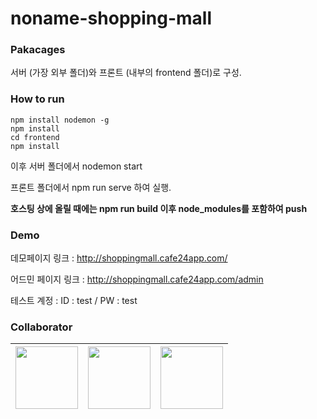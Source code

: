 # noname-shopping-mall

### Pakacages
서버 (가장 외부 폴더)와 프론트 (내부의 frontend 폴더)로 구성.

### How to run
```
npm install nodemon -g
npm install
cd frontend
npm install
```

이후 서버 폴더에서 nodemon start

프론트 폴더에서 npm run serve 하여 실행.

**호스팅 상에 올릴 때에는 npm run build 이후 node_modules를 포함하여 push**

### Demo
데모페이지 링크 : http://shoppingmall.cafe24app.com/

어드민 페이지 링크 : http://shoppingmall.cafe24app.com/admin

테스트 계정 : ID : test / PW : test

### Collaborator

| [<img src="https://avatars1.githubusercontent.com/u/26876591?s=460&u=eccd58fd1bb71d539e24259ed0224bc166a7c7f1&v=4" width="100">](https://github.com/Haeeeun)| [<img src="https://avatars1.githubusercontent.com/u/55937575?s=460&u=1b566258db4581ba708c68b2b78bac4e676bf147&v=4" width="100">](https://github.com/dodi258) | [<img src="https://avatars1.githubusercontent.com/u/26589915?s=460&u=1a6a2709e92e99b5b5868f741493b08c91dea686&v=4" width="100">](https://github.com/Seungyeon-Lee) |
| :-----------------------------------: | :---------------------------------------: | :-------------------------------------: |
